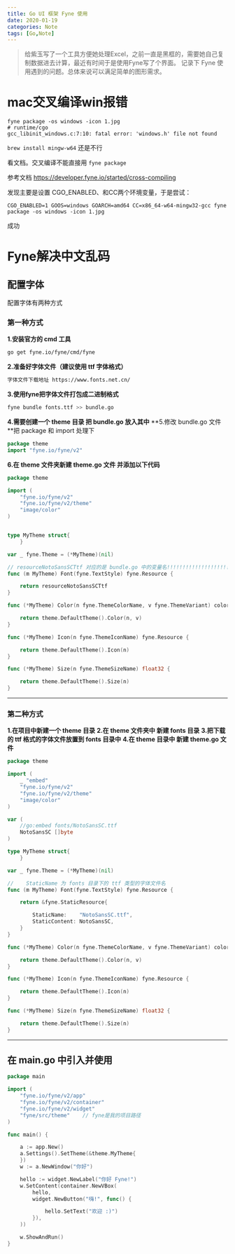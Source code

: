 ```yaml
---
title: Go UI 框架 Fyne 使用
date: 2020-01-19
categories: Note
tags: [Go,Note]
---
```


> 给紫玉写了一个工具方便她处理Excel，之前一直是黑框的，需要她自己复制数据进去计算，最近有时间于是使用Fyne写了个界面。
> 记录下 Fyne 使用遇到的问题。总体来说可以满足简单的图形需求。

# mac交叉编译win报错

```
fyne package -os windows -icon 1.jpg
# runtime/cgo
gcc_libinit_windows.c:7:10: fatal error: 'windows.h' file not found
```

`brew install mingw-w64` 还是不行

看文档。交叉编译不能直接用 `fyne package`

参考文档 https://developer.fyne.io/started/cross-compiling

发现主要是设置 CGO_ENABLED、和CC两个环境变量，于是尝试：

`CGO_ENABLED=1 GOOS=windows GOARCH=amd64 CC=x86_64-w64-mingw32-gcc fyne package -os windows -icon 1.jpg`

成功

# Fyne解决中文乱码

## 配置字体

配置字体有两种方式 

### 第一种方式

**1.安装官方的 cmd 工具**

```bash
go get fyne.io/fyne/cmd/fyne
```

**2.准备好字体文件（建议使用 ttf 字体格式）**

```bash
字体文件下载地址 https://www.fonts.net.cn/
```

**3.使用fyne把字体文件打包成二进制格式**

```bash
fyne bundle fonts.ttf >> bundle.go
```

**4.需要创建一个 theme 目录 把 bundle.go 放入其中**
**5.修改 bundle.go 文件 **把 package 和 import 处理下

```go
package theme
import "fyne.io/fyne/v2"
```

**6.在 theme 文件夹新建 theme.go 文件 并添加以下代码**

```go
package theme

import (
    "fyne.io/fyne/v2"
    "fyne.io/fyne/v2/theme"
    "image/color"
)


type MyTheme struct{
    }

var _ fyne.Theme = (*MyTheme)(nil)

// resourceNotoSansSCTtf 对应的是 bundle.go 中的变量名!!!!!!!!!!!!!!!!!!!!!!!!!!!!!!!!!!!!!!!!!!!!!!!!!!!!!!!!!
func (m MyTheme) Font(fyne.TextStyle) fyne.Resource {

    return resourceNotoSansSCTtf
}

func (*MyTheme) Color(n fyne.ThemeColorName, v fyne.ThemeVariant) color.Color {

    return theme.DefaultTheme().Color(n, v)
}

func (*MyTheme) Icon(n fyne.ThemeIconName) fyne.Resource {

    return theme.DefaultTheme().Icon(n)
}

func (*MyTheme) Size(n fyne.ThemeSizeName) float32 {

    return theme.DefaultTheme().Size(n)
}
```

------

### 第二种方式

**1.在项目中新建一个 theme 目录**
**2.在 theme 文件夹中 新建 fonts 目录**
**3.把下载的 ttf 格式的字体文件放置到 fonts 目录中**
**4.在 theme 目录中 新建 theme.go 文件**

```go
package theme

import (
    _ "embed"
    "fyne.io/fyne/v2"
    "fyne.io/fyne/v2/theme"
    "image/color"
)

var (
    //go:embed fonts/NotoSansSC.ttf
    NotoSansSC []byte
)

type MyTheme struct{
    }

var _ fyne.Theme = (*MyTheme)(nil)

//    StaticName 为 fonts 目录下的 ttf 类型的字体文件名
func (m MyTheme) Font(fyne.TextStyle) fyne.Resource {

    return &fyne.StaticResource{

        StaticName:    "NotoSansSC.ttf",
        StaticContent: NotoSansSC,
    }
}

func (*MyTheme) Color(n fyne.ThemeColorName, v fyne.ThemeVariant) color.Color {

    return theme.DefaultTheme().Color(n, v)
}

func (*MyTheme) Icon(n fyne.ThemeIconName) fyne.Resource {

    return theme.DefaultTheme().Icon(n)
}

func (*MyTheme) Size(n fyne.ThemeSizeName) float32 {

    return theme.DefaultTheme().Size(n)
}
```

------

## 在 main.go 中引入并使用

```go
package main

import (
    "fyne.io/fyne/v2/app"
    "fyne.io/fyne/v2/container"
    "fyne.io/fyne/v2/widget"
    "fyne/src/theme"    // fyne是我的项目路径
)

func main() {

    a := app.New()
    a.Settings().SetTheme(&theme.MyTheme{
    })
    w := a.NewWindow("你好")

    hello := widget.NewLabel("你好 Fyne!")
    w.SetContent(container.NewVBox(
        hello,
        widget.NewButton("嗨!", func() {

            hello.SetText("欢迎 :)")
        }),
    ))

    w.ShowAndRun()
}
```